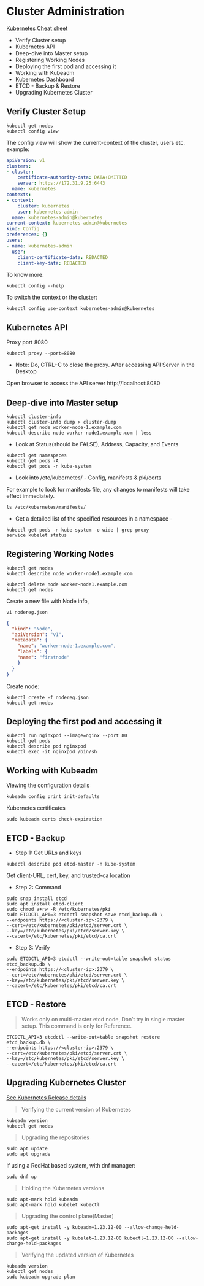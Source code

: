 # Cluster Administration	

[Kubernetes Cheat sheet](https://kubernetes.io/docs/reference/kubectl/cheatsheet/)

- Verify Cluster setup	
- Kubernetes API
- Deep-dive into Master setup
- Registering Working Nodes	
- Deploying the first pod and accessing it
- Working with Kubeadm
- Kubernetes Dashboard
- ETCD - Backup & Restore
- Upgrading Kubernetes Cluster


## Verify Cluster Setup
```
kubectl get nodes 
kubectl config view
```
The config view will show the current-context of the cluster, users etc. example:
```yaml
apiVersion: v1
clusters:
- cluster:
    certificate-authority-data: DATA+OMITTED
    server: https://172.31.9.25:6443
  name: kubernetes
contexts:
- context:
    cluster: kubernetes
    user: kubernetes-admin
  name: kubernetes-admin@kubernetes
current-context: kubernetes-admin@kubernetes
kind: Config
preferences: {}
users:
- name: kubernetes-admin
  user:
    client-certificate-data: REDACTED
    client-key-data: REDACTED
```

To know more:
```
kubectl config --help
```

To switch the context or the cluster:
```
kubectl config use-context kubernetes-admin@kubernetes
```

## Kubernetes API

Proxy port 8080
```
kubectl proxy --port=8080
```
- Note: Do, CTRL+C to close the proxy. After accessing API Server in the Desktop

Open browser to access the API server http://localhost:8080


## Deep-dive into Master setup

```
kubectl cluster-info
kubectl cluster-info dump > cluster-dump
kubectl get node worker-node-1.example.com
kubectl describe node worker-node1.example.com | less
```
- Look at Status(should be FALSE), Address, Capacity, and Events

```
kubectl get namespaces
kubectl get pods -A
kubectl get pods -n kube-system
```
- Look into /etc/kubernetes/ - Config, manifests & pki/certs

For example to look for manifests file, any changes to manifests will take effect immediately.
```
ls /etc/kubernetes/manifests/
```

- Get a detailed list of the specified resources in a namespace - 
```
kubectl get pods -n kube-system -o wide | grep proxy
service kubelet status
```

## Registering Working Nodes

```
kubectl get nodes
kubectl describe node worker-node1.example.com

kubectl delete node worker-node1.example.com
kubectl get nodes
```

Create a new file with Node info,

```
vi nodereg.json 
```

```json
{
  "kind": "Node",
  "apiVersion": "v1",
  "metadata": {
	"name": "worker-node-1.example.com",
	"labels": {
  	"name": "firstnode"
	}
  }
}

```

Create node:
```
kubectl create -f nodereg.json     
kubectl get nodes
```


## Deploying the first pod and accessing it

```
kubectl run nginxpod --image=nginx --port 80
kubectl get pods
kubectl describe pod nginxpod
kubectl exec -it nginxpod /bin/sh
```


## Working with Kubeadm

Viewing the configuration details
```
kubeadm config print init-defaults
```
Kubernetes certificates
```
sudo kubeadm certs check-expiration
```

## ETCD - Backup

- Step 1: Get URLs and keys
```
kubectl describe pod etcd-master -n kube-system
```
Get client-URL, cert, key, and trusted-ca location

- Step 2: Command
```
sudo snap install etcd
sudo apt install etcd-client
sudo chmod a+rw -R /etc/kubernetes/pki
sudo ETCDCTL_API=3 etcdctl snapshot save etcd_backup.db \
--endpoints https://<cluster-ip>:2379 \
--cert=/etc/kubernetes/pki/etcd/server.crt \
--key=/etc/kubernetes/pki/etcd/server.key \
--cacert=/etc/kubernetes/pki/etcd/ca.crt

```

- Step 3: Verify
```
sudo ETCDCTL_API=3 etcdctl --write-out=table snapshot status etcd_backup.db \
--endpoints https://<cluster-ip>:2379 \
--cert=/etc/kubernetes/pki/etcd/server.crt \
--key=/etc/kubernetes/pki/etcd/server.key \
--cacert=/etc/kubernetes/pki/etcd/ca.crt
```


## ETCD - Restore

> Works only on multi-master etcd node, Don’t try in single master setup. This command is only for Reference.

```
ETCDCTL_API=3 etcdctl --write-out=table snapshot restore etcd_backup.db \
--endpoints https://<cluster-ip>:2379 \
--cert=/etc/kubernetes/pki/etcd/server.crt \
--key=/etc/kubernetes/pki/etcd/server.key \
--cacert=/etc/kubernetes/pki/etcd/ca.crt
```

## Upgrading Kubernetes Cluster
[See Kubernetes Release details](https://kubernetes.io/releases/)

> Verifying the current version of Kubernetes

```
kubeadm version
kubectl get nodes
```

> Upgrading the repositories
```
sudo apt update
sudo apt upgrade
```
If using a RedHat based system, with dnf manager:
```
sudo dnf up
```

> Holding the Kubernetes versions
```
sudo apt-mark hold kubeadm
sudo apt-mark hold kubelet kubectl
```

> Upgrading the control plane(Master)
```
sudo apt-get install -y kubeadm=1.23.12-00 --allow-change-held-packages
sudo apt-get install -y kubelet=1.23.12-00 kubectl=1.23.12-00 --allow-change-held-packages
```

> Verifying the updated version of Kubernetes
```
kubeadm version
kubectl get nodes
sudo kubeadm upgrade plan
```
